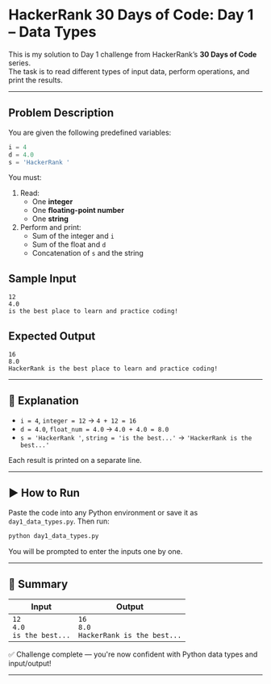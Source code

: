 #  HackerRank 30 Days of Code: Day 1 – Data Types

This is my solution to  Day 1 challenge from HackerRank’s **30 Days of Code** series.  
The task is to read different types of input data, perform operations, and print the results.

---

##  Problem Description

You are given the following predefined variables:

```python
i = 4
d = 4.0
s = 'HackerRank '
```

You must:

1. Read:
   - One **integer**
   - One **floating-point number**
   - One **string**
2. Perform and print:
   - Sum of the integer and `i`
   - Sum of the float and `d`
   - Concatenation of `s` and the string

##  Sample Input

```
12
4.0
is the best place to learn and practice coding!
```

## Expected Output

```
16
8.0
HackerRank is the best place to learn and practice coding!
```

---

## 🧾 Explanation

- `i = 4`, `integer = 12` → `4 + 12 = 16`
- `d = 4.0`, `float_num = 4.0` → `4.0 + 4.0 = 8.0`
- `s = 'HackerRank '`, `string = 'is the best...'` → `'HackerRank is the best...'`

Each result is printed on a separate line.

---

## ▶️ How to Run

Paste the code into any Python environment or save it as `day1_data_types.py`. Then run:

```bash
python day1_data_types.py
```

You will be prompted to enter the inputs one by one.

---

## 📌 Summary

| Input                            | Output                                                  |
|----------------------------------|---------------------------------------------------------|
| `12`<br>`4.0`<br>`is the best...`| `16`<br>`8.0`<br>`HackerRank is the best...`            |

✅ Challenge complete — you're now confident with Python data types and input/output!

---
